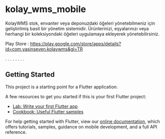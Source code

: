 # kolay_wms_mobile

KolayWMS stok, envanter veya deponuzdaki öğeleri yönetebilmeniz için geliştirilmiş basit bir yönetim sistemidir. Ürünlerinizi, eşyalarınızı veya herhangi bir koleksiyondaki öğeleri uygulamaya ekleyerek yönetebilirsiniz.

Play Store : https://play.google.com/store/apps/details?id=com.yasinseven.kolaywms&gl=TR


.
.
.
.
.
.
.
.


## Getting Started

This project is a starting point for a Flutter application.

A few resources to get you started if this is your first Flutter project:

- [Lab: Write your first Flutter app](https://flutter.dev/docs/get-started/codelab)
- [Cookbook: Useful Flutter samples](https://flutter.dev/docs/cookbook)

For help getting started with Flutter, view our
[online documentation](https://flutter.dev/docs), which offers tutorials,
samples, guidance on mobile development, and a full API reference.

